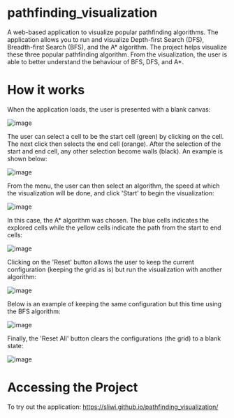 # pathfinding_visualization
A web-based application to visualize popular pathfinding algorithms. The application allows you to run and visualize Depth-first Search (DFS), Breadth-first Search (BFS), and the A* algorithm. The project helps visualize these three popular pathfinding algorithm. From the visualization, the user is able to better understand the behaviour of BFS, DFS, and A*. 

# How it works
When the application loads, the user is presented with a blank canvas:  

![image](https://github.com/sliwi/pathfinding_visualization/assets/64179309/57e1f80f-612e-4fbb-8b3d-14120a13caf8)

The user can select a cell to be the start cell (green) by clicking on the cell. The next click then selects the end cell (orange). After the selection of the start and end cell, any other selection become walls (black). An example is shown below:  

![image](https://github.com/sliwi/pathfinding_visualization/assets/64179309/8a7bb859-56b5-4dd9-ae5c-5c74f17b4ffa)

From the menu, the user can then select an algorithm, the speed at which the visualization will be done, and click 'Start' to begin the visualization:  

![image](https://github.com/sliwi/pathfinding_visualization/assets/64179309/d13d7a0d-2841-4bb5-891e-21577a0379c2)

In this case, the A* algorithm was chosen. The blue cells indicates the explored cells while the yellow cells indicate the path from the start to end cells:  

![image](https://github.com/sliwi/pathfinding_visualization/assets/64179309/8d7178be-4aee-46fe-9ac7-e1c7a69f04dd)

Clicking on the 'Reset' button allows the user to keep the current configuration (keeping the grid as is) but run the visualization with another algorithm:  

![image](https://github.com/sliwi/pathfinding_visualization/assets/64179309/a7df551e-44ee-47d8-9871-3494dd40bd8a)

Below is an example of keeping the same configuration but this time using the BFS algorithm:  

![image](https://github.com/sliwi/pathfinding_visualization/assets/64179309/8404646a-b32b-48e1-9e8a-edad6e91d285)

Finally, the 'Reset All' button clears the configurations (the grid) to a blank state:  

![image](https://github.com/sliwi/pathfinding_visualization/assets/64179309/8192998b-d724-4c14-aaec-936cdd052a08)

# Accessing the Project
To try out the application: https://sliwi.github.io/pathfinding_visualization/

